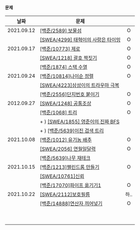 #### 문제

| 날짜       | 문제                                                         |      |
| ---------- | ------------------------------------------------------------ | :--: |
| 2021.09.12 | [[백준/2589] 보물섬](https://www.acmicpc.net/problem/2589)   |  O   |
|            | [[SWEA/4299] 태혁이의 사랑은 타이밍](https://swexpertacademy.com/main/code/problem/problemDetail.do?contestProbId=AWLv6mx6htoDFAVV) |  O   |
| 2021.09.17 | [[백준/10773] 제로](https://www.acmicpc.net/problem/10773)   |  O   |
|            | [[SWEA/1218] 괄호 짝짓기](https://swexpertacademy.com/main/code/problem/problemDetail.do?contestProbId=AV14eWb6AAkCFAYD&categoryId=AV14eWb6AAkCFAYD&categoryType=CODE&problemTitle=%EA%B4%84%ED%98%B8&orderBy=FIRST_REG_DATETIME&selectCodeLang=ALL&select-1=&pageSize=10&pageIndex=1) |  O   |
|            | [[백준/1874] 스택 수열](https://www.acmicpc.net/problem/1874) |  O   |
| 2021.09.24 | [[백준/10814]나이순 정렬](https://www.acmicpc.net/problem/10814) |  O   |
|            | [[SWEA/4223]삼성이의 트라우마 극복](https://swexpertacademy.com/main/code/userProblem/userProblemDetail.do?contestProbId=AWKpmwua-VoDFAUV) |      |
|            | [[백준/2556]단지번호 붙이기](https://www.acmicpc.net/problem/2667) |  O   |
| 2012.09.27 | [[SWEA/1248] 공통조상](https://swexpertacademy.com/main/code/problem/problemDetail.do?problemLevel=5&contestProbId=AV15PTkqAPYCFAYD&categoryId=AV15PTkqAPYCFAYD&categoryType=CODE&problemTitle=&orderBy=SUBMIT_COUNT&selectCodeLang=PYTHON&select-1=5&pageSize=10&pageIndex=1) |  O   |
|            | [[백준/1068] 트리](https://www.acmicpc.net/problem/1068)     |  O   |
|            | + ) [[SWEA/1855] 영준이의 진짜 BFS](https://swexpertacademy.com/main/code/problem/problemDetail.do?contestProbId=AV5LnipaDvwDFAXc) |      |
|            | + ) [[백준/5639]이진 검색 트리](https://www.acmicpc.net/problem/5639) |      |
| 2021.10.08 | [[백준/1012] 유기농 배추](https://www.acmicpc.net/problem/1012) |  O   |
|            | [[SWEA/2056] 연월일달력](https://swexpertacademy.com/main/code/problem/problemDetail.do?contestProbId=AV5QLkdKAz4DFAUq&categoryId=AV5QLkdKAz4DFAUq&categoryType=CODE&problemTitle=&orderBy=INQUERY_COUNT&selectCodeLang=ALL&select-1=&pageSize=10&pageIndex=5) |  O   |
|            | [[백준/5639]나무 재테크](https://www.acmicpc.net/problem/16235) |      |
| 2021.10.15 | [[백준/1213]팰린드롬 만들기](https://www.acmicpc.net/problem/1213) |  O   |
|            | [[SWEA/10761]신뢰](https://swexpertacademy.com/main/code/problem/problemDetail.do?contestProbId=AXSVc1TqEAYDFAQT) |      |
|            | [[백준/17070]파이프 옮기기1](https://www.acmicpc.net/problem/17070) |  O   |
| 2021.10.22 | [[SWEA/2112]보호필름](https://swexpertacademy.com/main/code/problem/problemDetail.do?contestProbId=AV5V1SYKAaUDFAWu) | 하.. |
|            | [[백준/14888]연산자 끼어넣기](https://www.acmicpc.net/problem/14888) |  O   |
|            |                                                              |      |
|            |                                                              |      |
|            |                                                              |      |
|            |                                                              |      |
|            |                                                              |      |
|            |                                                              |      |
|            |                                                              |      |
|            |                                                              |      |
|            |                                                              |      |

